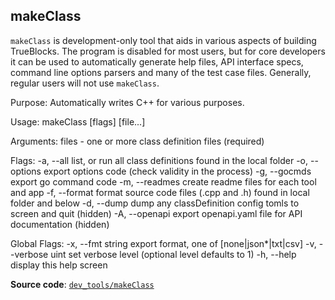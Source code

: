 ## makeClass

`makeClass` is development-only tool that aids in various aspects of building TrueBlocks. The program is disabled for most users, but for core developers it can be used to automatically generate help files, API interface specs, command line options parsers and many of the test case files. Generally, regular users will not use `makeClass`.

Purpose:
  Automatically writes C++ for various purposes.

Usage:
  makeClass [flags] <file> [file...]

Arguments:
  files - one or more class definition files (required)

Flags:
  -a, --all         list, or run all class definitions found in the local folder
  -o, --options     export options code (check validity in the process)
  -g, --gocmds      export go command code
  -m, --readmes     create readme files for each tool and app
  -f, --format      format source code files (.cpp and .h) found in local folder and below
  -d, --dump        dump any classDefinition config tomls to screen and quit (hidden)
  -A, --openapi     export openapi.yaml file for API documentation (hidden)

Global Flags:
  -x, --fmt string     export format, one of [none|json*|txt|csv]
  -v, --verbose uint   set verbose level (optional level defaults to 1)
  -h, --help           display this help screen

**Source code**: [`dev_tools/makeClass`](https://github.com/TrueBlocks/trueblocks-core/tree/master/src/dev_tools/makeClass)

